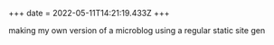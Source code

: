 +++
date = 2022-05-11T14:21:19.433Z
+++

making my own version of a microblog using a regular static site gen